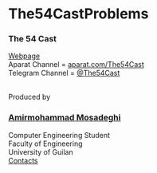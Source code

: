 # The54CastProblems

<h3>The 54 Cast</h3>
<a href="https://fiftyfour.ir/fiftyfourcast">Webpage</a><br>
Aparat Channel = <a href="https://aprat.com/The54Cast">aparat.com/The54Cast</a><br>
Telegram Channel = <a href="https://telegram.me/The54Cast"> @The54Cast </a>

<br>Produced by

<a href="https://fiftyfour.ir"><h3>Amirmohammad Mosadeghi</h3></a>
Computer Engineering Student<br>
Faculty of Engineering<br>
University of Guilan
<br>
<a href="https://fiftyfour.ir/about-me/#social-networks">Contacts</a><br>
